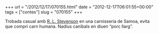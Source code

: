 +++
url = "/2012/12/17/070155.html"
date = "2012-12-17T06:01:55+00:00"
tags = ["contes"]
slug = "070155"
+++

Trobada casual amb [R. L. Stevenson](http://en.wikipedia.org/wiki/Robert_Louis_Stevenson) en una carnisseria de Samoa, evita que compri carn humana. Nadius caníbals en diuen “porc llarg”.
